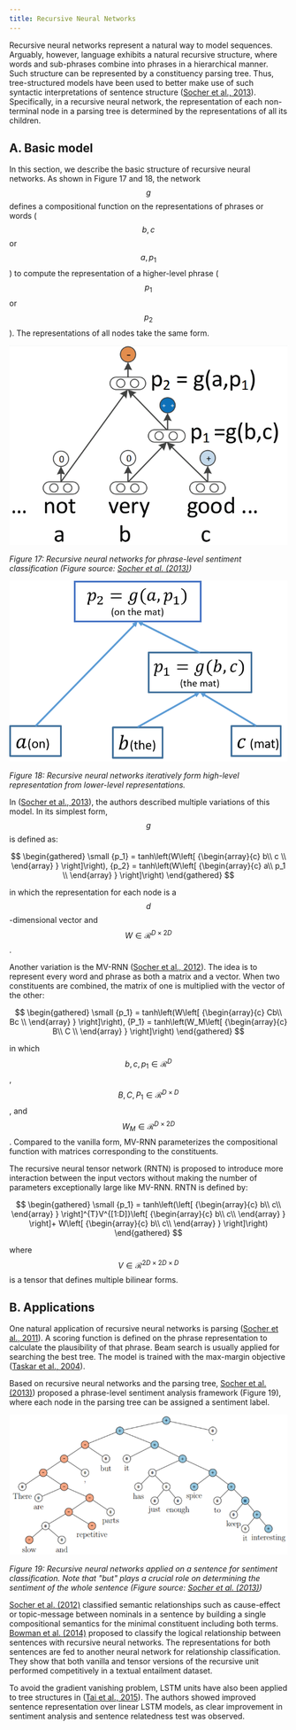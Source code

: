 ```yaml
---
title: Recursive Neural Networks
---
```


Recursive neural networks represent a natural way to model sequences. Arguably, however, language exhibits a natural recursive structure, where words and sub-phrases combine into phrases in a hierarchical manner. Such structure can be represented by a constituency parsing tree. Thus, tree-structured models have been used to better make use of such syntactic interpretations of sentence structure ([Socher et al., 2013](https://nlp.stanford.edu/~socherr/EMNLP2013_RNTN.pdf)). Specifically, in a recursive neural network, the representation of each non-terminal node in a parsing tree is determined by the representations of all its children.

## A. Basic model

In this section, we describe the basic structure of recursive neural networks. As shown in Figure 17 and 18, the network $$g$$ defines a compositional function on the representations of phrases or words ($$b, c$$ or $$a, p_1$$) to compute the representation of a higher-level phrase ($$p_1$$ or $$p_2$$). The representations of all nodes take the same form.

![alt txt](img/recursiveNN2.png)

*Figure 17: Recursive neural networks for phrase-level sentiment classification (Figure source: [Socher et al. (2013)](https://nlp.stanford.edu/~socherr/EMNLP2013_RNTN.pdf))*

![alt txt](img/recursiveNN.png)

*Figure 18: Recursive neural networks iteratively form high-level representation from lower-level representations.*

In ([Socher et al., 2013](https://nlp.stanford.edu/~socherr/EMNLP2013_RNTN.pdf)), the authors described multiple variations of this model. In its simplest form, $$g$$ is defined as: 

$$
\begin{gathered}
\small
{p_1} = tanh\left(W\left[ {\begin{array}{c}
	b\\
	c \\
	\end{array} } \right]\right), {p_2} = tanh\left(W\left[ {\begin{array}{c}
	a\\
	p_1 \\
	\end{array} } \right]\right)
\end{gathered}
$$

in which the representation for each node is a $$d$$-dimensional vector and $$W\in\mathcal{R}^{D\times{2D}}$$.

Another variation is the MV-RNN ([Socher et al., 2012](https://ai.stanford.edu/~ang/papers/emnlp12-SemanticCompositionalityRecursiveMatrixVectorSpaces.pdf)). The idea is to represent every word and phrase as both a matrix and a vector. When two constituents are combined, the matrix of one is multiplied with the vector of the other:

$$
\begin{gathered}
\small
{p_1} = tanh\left(W\left[ {\begin{array}{c}
	Cb\\
	Bc \\
	\end{array} } \right]\right), {P_1} = tanh\left(W_M\left[ {\begin{array}{c}
	B\\
	C \\
	\end{array} } \right]\right)
\end{gathered}
$$

in which $$b,c,p_1\in\mathcal{R}^{D}$$, $$B,C,P_1\in\mathcal{R}^{D\times{D}}$$, and $$W_M\in\mathcal{R}^{D\times{2D}}$$. Compared to the vanilla form, MV-RNN parameterizes the compositional function with matrices corresponding to the constituents.

The recursive neural tensor network (RNTN) is proposed to introduce more interaction between the input vectors without making the number of parameters exceptionally large like MV-RNN. RNTN is defined by:

$$
\begin{gathered}
\small
{p_1} = tanh\left(\left[ {\begin{array}{c}
	b\\
	c\\
	\end{array} } \right]^{T}V^{[1:D]}\left[ {\begin{array}{c}
	b\\
	c\\
	\end{array} } \right]+
  W\left[ {\begin{array}{c}
	b\\
	c\\
	\end{array} } \right]\right)
\end{gathered}
$$

where $$V\in\mathcal{R}^{2D\times{2D}\times{D}}$$ is a tensor that defines multiple bilinear forms.

## B. Applications

One natural application of recursive neural networks is parsing ([Socher et al., 2011](https://ai.stanford.edu/~ang/papers/icml11-ParsingWithRecursiveNeuralNetworks.pdf)). A scoring function is defined on the phrase representation to calculate the plausibility of that phrase. Beam search is usually applied for searching the best tree. The model is trained with the max-margin objective ([Taskar et al., 2004](https://papers.nips.cc/paper/2397-max-margin-markov-networks.pdf)).

Based on recursive neural networks and the parsing tree, [Socher et al. (2013)](https://nlp.stanford.edu/~socherr/EMNLP2013_RNTN.pdf)) proposed a phrase-level sentiment analysis framework (Figure 19), where each node in the parsing tree can be assigned a sentiment label.

![alt txt](img/but.png)

*Figure 19: Recursive neural networks applied on a sentence for sentiment classification. Note that "but" plays a crucial role on determining the sentiment of the whole sentence (Figure source: [Socher et al. (2013)](https://nlp.stanford.edu/~socherr/EMNLP2013_RNTN.pdf))*

[Socher et al. (2012)](https://ai.stanford.edu/~ang/papers/emnlp12-SemanticCompositionalityRecursiveMatrixVectorSpaces.pdf) classified semantic relationships such as cause-effect or topic-message between nominals in a sentence by building a single compositional semantics for the minimal constituent including both terms. [Bowman et al. (2014)](https://arxiv.org/abs/1406.1827) proposed to classify the logical relationship between sentences with recursive neural networks. The representations for both sentences are fed to another neural network for relationship classification. They show that both vanilla and tensor versions of the recursive unit performed competitively in a textual entailment dataset.

To avoid the gradient vanishing problem, LSTM units have also been applied to tree structures in ([Tai et al., 2015](https://arxiv.org/abs/1503.00075)). The authors showed improved sentence representation over linear LSTM models, as clear improvement in sentiment analysis and sentence relatedness test was observed.